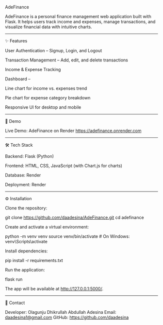 AdeFinance

AdeFinance is a personal finance management web application built with Flask. It helps users track income and expenses, manage transactions, and visualize financial data with intuitive charts.


---

✨ Features

User Authentication – Signup, Login, and Logout

Transaction Management – Add, edit, and delete transactions

Income & Expense Tracking

Dashboard –

Line chart for income vs. expenses trend

Pie chart for expense category breakdown


Responsive UI for desktop and mobile



---

🚀 Demo

Live Demo: AdeFinance on Render
https://adefinance.onrender.com


---

🛠️ Tech Stack

Backend: Flask (Python)

Frontend: HTML, CSS, JavaScript (with Chart.js for charts)

Database: Render

Deployment: Render



---

⚙️ Installation

Clone the repository:

git clone https://github.com/daadesina/AdeFinance.git
cd adefinance

Create and activate a virtual environment:

python -m venv venv
source venv/bin/activate   # On Windows: venv\Scripts\activate

Install dependencies:

pip install -r requirements.txt

Run the application:

flask run

The app will be available at http://127.0.0.1:5000/.


---

📧 Contact

Developer: Olagunju Dhikrullah Abdullah Adesina
Email: daadesina1@gmail.com
GitHub: https://github.com/daadesina
